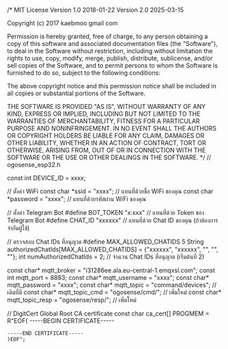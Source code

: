 /*
  MIT License
Version 1.0 2018-01-22
Version 2.0 2025-03-15

Copyright (c) 2017 kaebmoo gmail com

Permission is hereby granted, free of charge, to any person obtaining a copy
of this software and associated documentation files (the "Software"), to deal
in the Software without restriction, including without limitation the rights
to use, copy, modify, merge, publish, distribute, sublicense, and/or sell
copies of the Software, and to permit persons to whom the Software is
furnished to do so, subject to the following conditions:

The above copyright notice and this permission notice shall be included in all
copies or substantial portions of the Software.

THE SOFTWARE IS PROVIDED "AS IS", WITHOUT WARRANTY OF ANY KIND, EXPRESS OR
IMPLIED, INCLUDING BUT NOT LIMITED TO THE WARRANTIES OF MERCHANTABILITY,
FITNESS FOR A PARTICULAR PURPOSE AND NONINFRINGEMENT. IN NO EVENT SHALL THE
AUTHORS OR COPYRIGHT HOLDERS BE LIABLE FOR ANY CLAIM, DAMAGES OR OTHER
LIABILITY, WHETHER IN AN ACTION OF CONTRACT, TORT OR OTHERWISE, ARISING FROM,
OUT OF OR IN CONNECTION WITH THE SOFTWARE OR THE USE OR OTHER DEALINGS IN THE
SOFTWARE.
*/
// ogosense_esp32.h

const int DEVICE_ID = xxxx;

// ตั้งค่า WiFi
const char *ssid = "xxxx";           // แทนที่ด้วยชื่อ WiFi ของคุณ
const char *password = "xxxx";   // แทนที่ด้วยรหัสผ่าน WiFi ของคุณ

// ตั้งค่า Telegram Bot
#define BOT_TOKEN "x:xxx"    // แทนที่ด้วย Token ของ Telegram Bot
#define CHAT_ID "xxxxxx"                 // แทนที่ด้วย Chat ID ของคุณ (ถ้าต้องการจำกัดผู้ใช้)

// ตรวจสอบ Chat IDs ที่อนุญาต
#define MAX_ALLOWED_CHATIDS 5
String authorizedChatIds[MAX_ALLOWED_CHATIDS] = {"xxxxxx", "xxxxxx", "", "", ""};
int numAuthorizedChatIds = 2; // จำนวน Chat IDs ที่อนุญาต (เริ่มต้นที่ 2)


const char* mqtt_broker = "i31286ee.ala.eu-central-1.emqxsl.com";
const int mqtt_port = 8883;
const char* mqtt_username = "xxxx";
const char* mqtt_password = "xxxx";
const char* mqtt_topic = "command/devices";      // เดิมที่มี
const char* mqtt_topic_cmd = "ogosense/cmd/";    // เพิ่มใหม่
const char* mqtt_topic_resp = "ogosense/resp/";  // เพิ่มใหม่

// DigitCert Global Root CA certificate
const char ca_cert[] PROGMEM = R"EOF(
    -----BEGIN CERTIFICATE-----
    
    -----END CERTIFICATE-----
    )EOF";